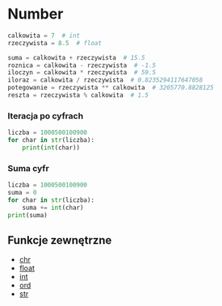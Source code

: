 # Number

```python
calkowita = 7  # int
rzeczywista = 8.5  # float

suma = calkowita + rzeczywista  # 15.5
roznica = calkowita - rzeczywista  # -1.5
iloczyn = calkowita * rzeczywista  # 59.5
iloraz = calkowita / rzeczywista  # 0.8235294117647058
potegowanie = rzeczywista ** calkowita  # 3205770.8828125
reszta = rzeczywista % calkowita  # 1.5
```

### Iteracja po cyfrach
```python
liczba = 1000500100900
for char in str(liczba):
    print(int(char))
```

### Suma cyfr
```python
liczba = 1000500100900
suma = 0
for char in str(liczba):
    suma += int(char)
print(suma)
```

## Funkcje zewnętrzne

- [chr](https://github.com/PanSzelescik/MaturaInformatyka/blob/python/docs/funkcje/chr.md)
- [float](https://github.com/PanSzelescik/MaturaInformatyka/blob/python/docs/funkcje/float.md)
- [int](https://github.com/PanSzelescik/MaturaInformatyka/blob/python/docs/funkcje/int.md)
- [ord](https://github.com/PanSzelescik/MaturaInformatyka/blob/python/docs/funkcje/ord.md)
- [str](https://github.com/PanSzelescik/MaturaInformatyka/blob/python/docs/funkcje/str.md)